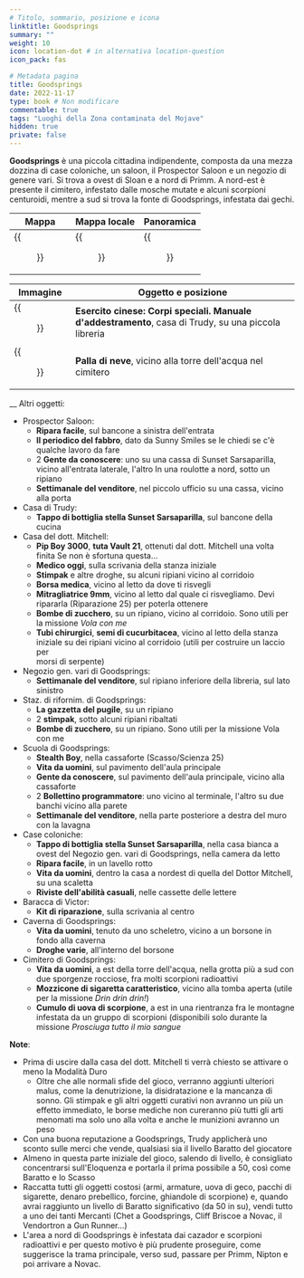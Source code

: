 ```yaml
---
# Titolo, sommario, posizione e icona
linktitle: Goodsprings
summary: ""
weight: 10
icon: location-dot # in alternativa location-question
icon_pack: fas

# Metadata pagina
title: Goodsprings
date: 2022-11-17
type: book # Non modificare
commentable: true
tags: "Luoghi della Zona contaminata del Mojave"
hidden: true
private: false
---
```


<div class="fnv">


**Goodsprings** è una piccola cittadina indipendente, composta da una mezza dozzina di case coloniche, un saloon, il Prospector Saloon e un negozio di genere vari. Si trova a ovest di Sloan e a nord di Primm. 
A nord-est è presente il cimitero, infestato dalle mosche mutate e alcuni scorpioni centuroidi, mentre a sud si trova la fonte di Goodsprings, infestata dai gechi.

| Mappa | Mappa locale | Panoramica |
| ----- | ------------ | ---------- |
|  {{<figure src="fnv/Goodsprings_loc.webp">}}     |     {{<figure src="fnv/Goodsprings_local_map.webp">}}         | {{<figure src="fnv/Goodsprings.webp">}}           | 

| Immagine                                                    | Oggetto e posizione                                                                                  |
| ----------------------------------------------------------- | ---------------------------------------------------------------------------------------------------- |
| {{<figure src="fnv/CA_Special_Ops_Training_Manual_Goodsprings_home01.webp">}} | **Esercito cinese: Corpi speciali. Manuale d'addestramento**, casa di Trudy, su una piccola libreria |
| {{<figure src="fnv/Snow_globe_-_Goodsprings.webp">}}                          | **Palla di neve**, vicino alla torre dell'acqua nel cimitero                                         |
__
Altri oggetti:
- Prospector Saloon:  
  - **Ripara facile**, sul bancone a sinistra dell'entrata  
  - **Il periodico del fabbro**, dato da Sunny Smiles se le chiedi se c'è qualche lavoro da fare  
  - 2 **Gente da conoscere**: uno su una cassa di Sunset Sarsaparilla, vicino all'entrata laterale, l'altro In una roulotte a nord, sotto un ripiano  
  - **Settimanale del venditore**, nel piccolo ufficio su una cassa, vicino alla porta  
- Casa di Trudy:  
	- **Tappo di bottiglia stella Sunset Sarsaparilla**, sul bancone della cucina  
- Casa del dott. Mitchell:  
  - **Pip Boy 3000**, **tuta Vault 21**, ottenuti dal dott. Mitchell una volta finita Se non è sfortuna questa...  
  - **Medico oggi**, sulla scrivania della stanza iniziale  
  - **Stimpak** e altre droghe, su alcuni ripiani vicino al corridoio  
  - **Borsa medica**, vicino al letto da dove ti risvegli  
  - **Mitragliatrice 9mm**, vicino al letto dal quale ci risvegliamo. Devi ripararla (Riparazione 25) per poterla ottenere  
  - **Bombe di zucchero**, su un ripiano, vicino al corridoio. Sono utili per la missione *Vola con me*  
  - **Tubi chirurgici**, **semi di cucurbitacea**, vicino al letto della stanza iniziale su dei ripiani vicino al corridoio (utili per costruire un laccio per  
morsi di serpente)  
- Negozio gen. vari di Goodsprings:  
  - **Settimanale del venditore**, sul ripiano inferiore della libreria, sul lato sinistro  
- Staz. di rifornim. di Goodsprings:  
  - **La gazzetta del pugile**, su un ripiano  
  - 2 **stimpak**, sotto alcuni ripiani ribaltati  
  - **Bombe di zucchero**, su un ripiano. Sono utili per la missione Vola con me  
- Scuola di Goodsprings:  
  - **Stealth Boy**, nella cassaforte (Scasso/Scienza 25)  
  - **Vita da uomini**, sul pavimento dell'aula principale  
  - **Gente da conoscere**, sul pavimento dell'aula principale, vicino alla cassaforte  
  - 2 **Bollettino programmatore**: uno vicino al terminale, l'altro su due banchi vicino alla parete  
  - **Settimanale del venditore**, nella parte posteriore a destra del muro con la lavagna  
- Case coloniche:  
  - **Tappo di bottiglia stella Sunset Sarsaparilla**, nella casa bianca a ovest del Negozio gen. vari di Goodsprings, nella camera da letto  
  - **Ripara facile**, in un lavello rotto  
  - **Vita da uomini**, dentro la casa a nordest di quella del Dottor Mitchell, su una scaletta  
  - **Riviste dell'abilità casuali**, nelle cassette delle lettere  
- Baracca di Victor:  
  - **Kit di riparazione**, sulla scrivania al centro  
- Caverna di Goodsprings:  
  - **Vita da uomini**, tenuto da uno scheletro, vicino a un borsone in fondo alla caverna  
  - **Droghe varie**, all'interno del borsone  
- Cimitero di Goodsprings:   
  - **Vita da uomini**, a est della torre dell'acqua, nella grotta più a sud con due sporgenze rocciose, fra molti scorpioni radioattivi  
  - **Mozzicone di sigaretta caratteristico**, vicino alla tomba aperta (utile per la missione *Drin drin drin!*)  
  - **Cumulo di uova di scorpione**, a est in una rientranza fra le montagne infestata da un gruppo di scorpioni (disponibili solo durante la missione *Prosciuga tutto il mio sangue*  

**Note**:
- Prima di uscire dalla casa del dott. Mitchell ti verrà chiesto se attivare o meno la Modalità Duro  
	- Oltre che alle normali sfide del gioco, verranno aggiunti ulteriori malus, come la denutrizione, la disidratazione e la mancanza di sonno. Gli stimpak e gli altri oggetti curativi non avranno un più un effetto immediato, le borse mediche non cureranno più tutti gli arti menomati ma solo uno alla volta e anche le munizioni avranno un peso  
- Con una buona reputazione a Goodsprings, Trudy applicherà uno sconto sulle merci che vende, qualsiasi sia il livello Baratto del giocatore  
- Almeno in questa parte iniziale del gioco, salendo di livello, è consigliato concentrarsi sull'Eloquenza e portarla il prima possibile a 50, così come Baratto e lo Scasso  
- Raccatta tutti gli oggetti costosi (armi, armature, uova di geco, pacchi di sigarette, denaro prebellico, forcine, ghiandole di scorpione) e, quando avrai raggiunto un livello di Baratto significativo (da 50 in su), vendi tutto a uno dei tanti Mercanti (Chet a Goodsprings, Cliff Briscoe a Novac, il Vendortron a Gun Runner...)  
- L'area a nord di Goodsprings è infestata dai cazador e scorpioni radioattivi e per questo motivo è più prudente proseguire, come suggerisce la trama principale, verso sud, passare per Primm, Nipton e poi arrivare a Novac.

</div>
